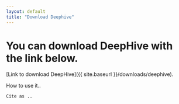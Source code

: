 ```yaml
---
layout: default
title: "Download Deephive"
---
```



# [](#header-3)You can download DeepHive with the link below.


[Link to download DeepHive]({{ site.baseurl }}/downloads/deephive).

How to use it..


```
Cite as ..
```
